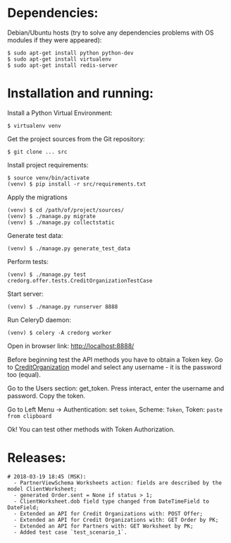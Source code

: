
# Dependencies:
Debian/Ubuntu hosts
(try to solve any dependencies problems with OS modules if they were appeared):

    $ sudo apt-get install python python-dev
    $ sudo apt-get install virtualenv
    $ sudo apt-get install redis-server

# Installation and running:
Install a Python Virtual Environment:

    $ virtualenv venv

Get the project sources from the Git repository:

    $ git clone ... src

Install project requirements:

    $ source venv/bin/activate
    (venv) $ pip install -r src/requirements.txt

Apply the migrations

    (venv) $ cd /path/of/project/sources/
    (venv) $ ./manage.py migrate
    (venv) $ ./manage.py collectstatic

Generate test data:

    (venv) $ ./manage.py generate_test_data

Perform tests:

    (venv) $ ./manage.py test credorg.offer.tests.CreditOrganizationTestCase

Start server:

    (venv) $ ./manage.py runserver 8888

Run CeleryD daemon:

    (venv) $ celery -A credorg worker

Open in browser link:  [http://localhost:8888/](http://localhost:8888/)

Before beginning test the API methods you have to obtain a Token key.
Go to [CreditOrganization](http://localhost:8888/admin/offer/creditorganization/)
model and select any username - it is the password too (equal).

Go to the Users section: get_token.
Press interact, enter the username and password.
Copy the token.

Go to Left Menu -> Authentication: set `token`, Scheme: `Token`, Token: `paste from clipboard`

Ok! You can test other methods with Token Authorization.



# Releases:

    # 2018-03-19 18:45 (MSK):
      - PartnerViewSchema Worksheets action: fields are described by the model ClientWorksheet;
      - generated Order.sent = None if status > 1;
      - ClientWorksheet.dob field type changed from DateTimeField to DateField;
      - Extended an API for Credit Organizations with: POST Offer;
      - Extended an API for Credit Organizations with: GET Order by PK;
      - Extended an API for Partners with: GET Worksheet by PK;
      - Added test case `test_scenario_1`.



